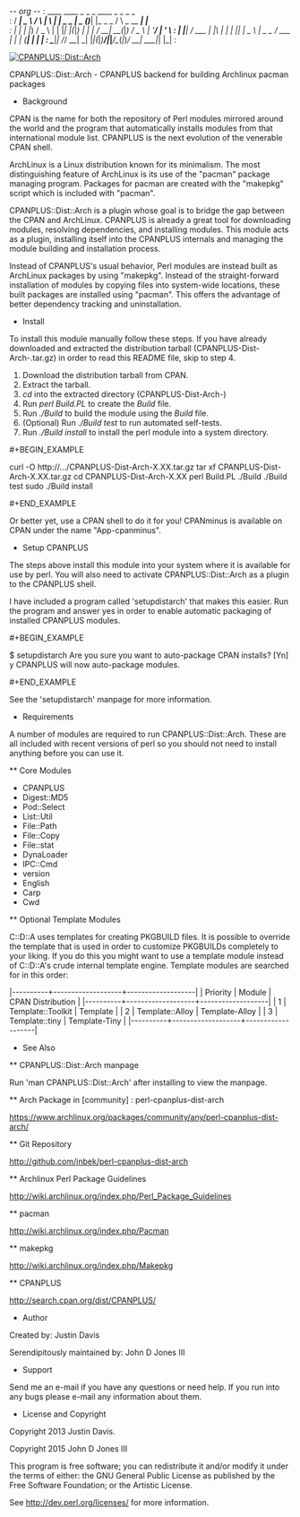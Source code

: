 -*- org -*-
:   ____ ____   _    _   _          ____  _     _          _             _     
:  / ___|  _ \ / \  | \ | |  _  _ _|  _ \(_)___| |_ _ _   / \   _ __ ___| |__  
: | |   | |_) / _ \ |  \| |_| |(_|_) | | | / __| __(_|_) / _ \ | '__/ __| '_ \ 
: | |___|  __/ ___ \| |\  |_   _| _| |_| | \__ \ |_ _ _ / ___ \| | | (__| | | |
:  \____|_| /_/   \_\_| \_| |_|(_|_)____/|_|___/\__(_|_)_/   \_\_|  \___|_| |_|
: 

[![CPANPLUS::Dist::Arch](https://github.com/jnbek/perl-cpanplus-dist-arch/actions/workflows/ci.yml/badge.svg)](https://github.com/jnbek/perl-cpanplus-dist-arch/actions/workflows/ci.yml)


CPANPLUS::Dist::Arch - CPANPLUS backend for building Archlinux pacman packages

* Background

CPAN is the name for both the repository of Perl modules mirrored
around the world and the program that automatically installs modules
from that international module list. CPANPLUS is the next evolution
of the venerable CPAN shell.

ArchLinux is a Linux distribution known for its minimalism. The most
distinguishing feature of ArchLinux is its use of the "pacman" package
managing program. Packages for pacman are created with the "makepkg"
script which is included with "pacman".

CPANPLUS::Dist::Arch is a plugin whose goal is to bridge the gap
between the CPAN and ArchLinux. CPANPLUS is already a great tool for
downloading modules, resolving dependencies, and installing modules.
This module acts as a plugin, installing itself into the CPANPLUS
internals and managing the module building and installation process.

Instead of CPANPLUS's usual behavior, Perl modules are instead built as
ArchLinux packages by using "makepkg". Instead of the straight-forward
installation of modules by copying files into system-wide locations,
these built packages are installed using "pacman". This offers the
advantage of better dependency tracking and uninstallation.

* Install

To install this module manually follow these steps. If you have
already downloaded and extracted the distribution tarball
(CPANPLUS-Dist-Arch-<version>.tar.gz) in order to read this README
file, skip to step 4.

1) Download the distribution tarball from CPAN.
2) Extract the tarball.
3) *cd* into the extracted directory (CPANPLUS-Dist-Arch-<version>)
4) Run *perl Build.PL* to create the *Build* file.
5) Run *./Build* to build the module using the *Build* file.
6) (Optional) Run *./Build test* to run automated self-tests.
7) Run *./Build install* to install the perl module into a system directory.

#+BEGIN_EXAMPLE

curl -O http://.../CPANPLUS-Dist-Arch-X.XX.tar.gz
tar xf CPANPLUS-Dist-Arch-X.XX.tar.gz
cd CPANPLUS-Dist-Arch-X.XX
perl Build.PL
./Build
./Build test
sudo ./Build install

#+END_EXAMPLE

Or better yet, use a CPAN shell to do it for you! CPANminus is
available on CPAN under the name "App-cpanminus".

* Setup CPANPLUS

The steps above install this module into your system where it is
available for use by perl. You will also need to activate
CPANPLUS::Dist::Arch as a plugin to the CPANPLUS shell.

I have included a program called 'setupdistarch' that makes this
easier. Run the program and answer yes in order to enable
automatic packaging of installed CPANPLUS modules.

#+BEGIN_EXAMPLE

$ setupdistarch
Are you sure you want to auto-package CPAN installs? [Yn] y
CPANPLUS will now auto-package modules.

#+END_EXAMPLE

See the 'setupdistarch' manpage for more information.

* Requirements

A number of modules are required to run CPANPLUS::Dist::Arch. These
are all included with recent versions of perl so you should not need
to install anything before you can use it.

** Core Modules

   - CPANPLUS
   - Digest::MD5
   - Pod::Select
   - List::Util
   - File::Path
   - File::Copy
   - File::stat
   - DynaLoader
   - IPC::Cmd
   - version
   - English
   - Carp
   - Cwd

** Optional Template Modules

C::D::A uses templates for creating PKGBUILD files. It is possible to
override the template that is used in order to customize PKGBUILDs
completely to your liking. If you do this you might want to use a
template module instead of C::D::A's crude internal template
engine. Template modules are searched for in this order:

|----------+-------------------+-------------------|
| Priority | Module            | CPAN Distribution |
|----------+-------------------+-------------------|
|        1 | Template::Toolkit | Template          |
|        2 | Template::Alloy   | Template-Alloy    |
|        3 | Template::tiny    | Template-Tiny     |
|----------+-------------------+-------------------|

* See Also

** CPANPLUS::Dist::Arch manpage

Run 'man CPANPLUS::Dist::Arch' after installing to view the manpage.

** Arch Package in [community] : perl-cpanplus-dist-arch

https://www.archlinux.org/packages/community/any/perl-cpanplus-dist-arch/

** Git Repository

http://github.com/jnbek/perl-cpanplus-dist-arch

** Archlinux Perl Package Guidelines

http://wiki.archlinux.org/index.php/Perl_Package_Guidelines

** pacman

http://wiki.archlinux.org/index.php/Pacman

** makepkg

http://wiki.archlinux.org/index.php/Makepkg

** CPANPLUS

http://search.cpan.org/dist/CPANPLUS/

* Author

Created by: Justin Davis <juster at cpan dot org>

Serendipitously maintained by: John D Jones III <jnbek at cpan dot org>

* Support

Send me an e-mail if you have any questions or need help. If you
run into any bugs please e-mail any information about them.

* License and Copyright

Copyright 2013 Justin Davis.

Copyright 2015 John D Jones III

This program is free software; you can redistribute it and/or modify it
under the terms of either: the GNU General Public License as published
by the Free Software Foundation; or the Artistic License.

See http://dev.perl.org/licenses/ for more information.
